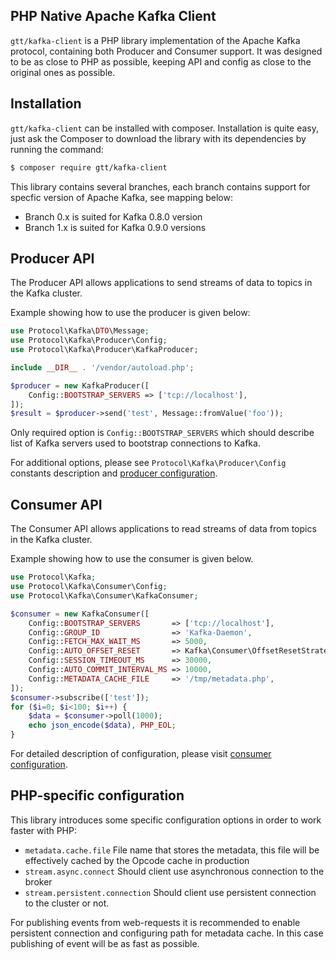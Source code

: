PHP Native Apache Kafka Client 
-----------------

`gtt/kafka-client` is a PHP library implementation of the Apache Kafka protocol, containing both Producer and Consumer support. It was designed to be as close to PHP as possible, keeping API and config as close to the original ones as possible.


Installation
------------

`gtt/kafka-client` can be installed with composer. Installation is quite easy, just ask the Composer to download the library with its dependencies by running the command:

``` bash
$ composer require gtt/kafka-client
```

This library contains several branches, each branch contains support for specfic version of Apache Kafka, see mapping below:

 - Branch 0.x is suited for Kafka 0.8.0 version
 - Branch 1.x is suited for Kafka 0.9.0 versions
 
Producer API
------------
The Producer API allows applications to send streams of data to topics in the Kafka cluster.

Example showing how to use the producer is given below:

```php
use Protocol\Kafka\DTO\Message;
use Protocol\Kafka\Producer\Config;
use Protocol\Kafka\Producer\KafkaProducer;

include __DIR__ . '/vendor/autoload.php';

$producer = new KafkaProducer([
    Config::BOOTSTRAP_SERVERS => ['tcp://localhost'],
]);
$result = $producer->send('test', Message::fromValue('foo'));
``` 

Only required option is `Config::BOOTSTRAP_SERVERS` which should describe list of Kafka servers used to bootstrap connections to Kafka.

For additional options, please see `Protocol\Kafka\Producer\Config` constants description and [producer configuration]. 


Consumer API
------------

The Consumer API allows applications to read streams of data from topics in the Kafka cluster.

Example showing how to use the consumer is given below.

```php
use Protocol\Kafka;
use Protocol\Kafka\Consumer\Config;
use Protocol\Kafka\Consumer\KafkaConsumer;

$consumer = new KafkaConsumer([
    Config::BOOTSTRAP_SERVERS       => ['tcp://localhost'],
    Config::GROUP_ID                => 'Kafka-Daemon',
    Config::FETCH_MAX_WAIT_MS       => 5000,
    Config::AUTO_OFFSET_RESET       => Kafka\Consumer\OffsetResetStrategy::LATEST,
    Config::SESSION_TIMEOUT_MS      => 30000,
    Config::AUTO_COMMIT_INTERVAL_MS => 10000,
    Config::METADATA_CACHE_FILE     => '/tmp/metadata.php',
]);
$consumer->subscribe(['test']);
for ($i=0; $i<100; $i++) {
    $data = $consumer->poll(1000);
    echo json_encode($data), PHP_EOL;
}
```

For detailed description of configuration, please visit [consumer configuration].


PHP-specific configuration
--------------------------
This library introduces some specific configuration options in order to work faster with PHP:

 - `metadata.cache.file` File name that stores the metadata, this file will be effectively cached by the Opcode cache in production
 - `stream.async.connect` Should client use asynchronous connection to the broker
 - `stream.persistent.connection` Should client use persistent connection to the cluster or not.

For publishing events from web-requests it is recommended to enable persistent connection and configuring path for metadata cache. In this case publishing of event will be as fast as possible.

[producer configuration]: https://kafka.apache.org/documentation/#producerconfigs
[consumer configuration]: https://kafka.apache.org/documentation/#newconsumerconfigs
